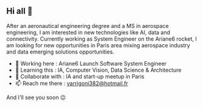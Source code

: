## Hi all 👋

After an aeronautical engineering degree and a MS in aerospace engineering, I am interested in new technologies like AI, data and connectivity. Currently working as System Engineer on the Ariane6 rocket, I am looking for new opportunities in Paris area mixing aerospace industry and data emerging solutions opportunities. 

- 🔭 Working here : Ariane6 Launch Software System Engineer
- 🌱 Learning this : IA, Computer Vision, Data Science & Architecture
- 👯 Collaborate with : IA and start-up meetup in Paris
- 📫 Reach me there : varrigoni382@hotmail.fr

And I'll see you soon 😉

<!--
**vintel38/vintel38** is a ✨ _special_ ✨ repository because its `README.md` (this file) appears on your GitHub profile.

Here are some ideas to get you started:

- 🔭 I’m currently working on ...
- 🌱 I’m currently learning ...
- 👯 I’m looking to collaborate on ...
- 🤔 I’m looking for help with ...
- 💬 Ask me about ...
- 📫 How to reach me: ...
- 😄 Pronouns: ...
- ⚡ Fun fact: ...
-->
